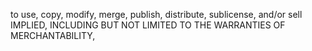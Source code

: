 to use, copy, modify, merge, publish, distribute, sublicense, and/or sell
IMPLIED, INCLUDING BUT NOT LIMITED TO THE WARRANTIES OF MERCHANTABILITY,